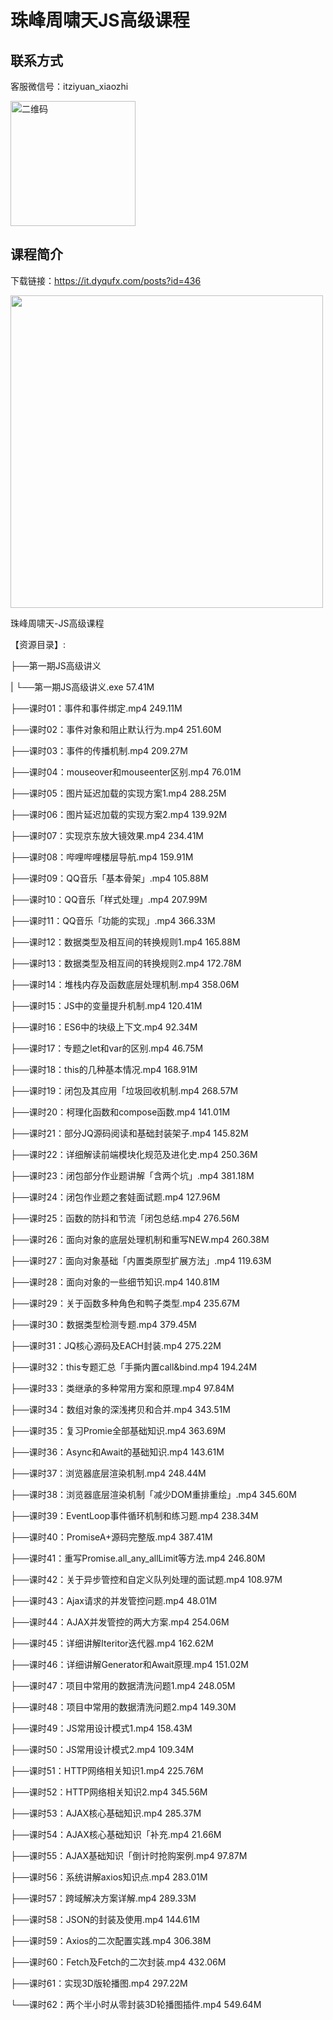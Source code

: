 # 珠峰周啸天JS高级课程

## 联系方式

客服微信号：itziyuan_xiaozhi

<img src="https://ziyuanyun.oss-cn-guangzhou.aliyuncs.com/common/20240614073449/666b82192834a.jpg" width="200" height="200" alt="二维码">

## 课程简介

下载链接：https://it.dyqufx.com/posts?id=436

<img src="https://ziyuanyun.oss-cn-guangzhou.aliyuncs.com/yun/20240515151932/6644620403f2a.jpg" width="500" alt="">

  珠峰周啸天-JS高级课程



 【资源目录】:

 ├──第一期JS高级讲义

 | └──第一期JS高级讲义.exe 57.41M

 ├──课时01：事件和事件绑定.mp4 249.11M

 ├──课时02：事件对象和阻止默认行为.mp4 251.60M

 ├──课时03：事件的传播机制.mp4 209.27M

 ├──课时04：mouseover和mouseenter区别.mp4 76.01M

 ├──课时05：图片延迟加载的实现方案1.mp4 288.25M

 ├──课时06：图片延迟加载的实现方案2.mp4 139.92M

 ├──课时07：实现京东放大镜效果.mp4 234.41M

 ├──课时08：哔哩哔哩楼层导航.mp4 159.91M

 ├──课时09：QQ音乐「基本骨架」.mp4 105.88M

 ├──课时10：QQ音乐「样式处理」.mp4 207.99M

 ├──课时11：QQ音乐「功能的实现」.mp4 366.33M

 ├──课时12：数据类型及相互间的转换规则1.mp4 165.88M

 ├──课时13：数据类型及相互间的转换规则2.mp4 172.78M

 ├──课时14：堆栈内存及函数底层处理机制.mp4 358.06M

 ├──课时15：JS中的变量提升机制.mp4 120.41M

 ├──课时16：ES6中的块级上下文.mp4 92.34M

 ├──课时17：专题之let和var的区别.mp4 46.75M

 ├──课时18：this的几种基本情况.mp4 168.91M

 ├──课时19：闭包及其应用「垃圾回收机制.mp4 268.57M

 ├──课时20：柯理化函数和compose函数.mp4 141.01M

 ├──课时21：部分JQ源码阅读和基础封装架子.mp4 145.82M

 ├──课时22：详细解读前端模块化规范及进化史.mp4 250.36M

 ├──课时23：闭包部分作业题讲解「含两个坑」.mp4 381.18M

 ├──课时24：闭包作业题之套娃面试题.mp4 127.96M

 ├──课时25：函数的防抖和节流「闭包总结.mp4 276.56M

 ├──课时26：面向对象的底层处理机制和重写NEW.mp4 260.38M

 ├──课时27：面向对象基础「内置类原型扩展方法」.mp4 119.63M

 ├──课时28：面向对象的一些细节知识.mp4 140.81M

 ├──课时29：关于函数多种角色和鸭子类型.mp4 235.67M

 ├──课时30：数据类型检测专题.mp4 379.45M

 ├──课时31：JQ核心源码及EACH封装.mp4 275.22M

 ├──课时32：this专题汇总「手撕内置call&amp;bind.mp4 194.24M

 ├──课时33：类继承的多种常用方案和原理.mp4 97.84M

 ├──课时34：数组对象的深浅拷贝和合并.mp4 343.51M

 ├──课时35：复习Promie全部基础知识.mp4 363.69M

 ├──课时36：Async和Await的基础知识.mp4 143.61M

 ├──课时37：浏览器底层渲染机制.mp4 248.44M

 ├──课时38：浏览器底层渲染机制「减少DOM重排重绘」.mp4 345.60M

 ├──课时39：EventLoop事件循环机制和练习题.mp4 238.34M

 ├──课时40：PromiseA+源码完整版.mp4 387.41M

 ├──课时41：重写Promise.all_any_allLimit等方法.mp4 246.80M

 ├──课时42：关于异步管控和自定义队列处理的面试题.mp4 108.97M

 ├──课时43：Ajax请求的并发管控问题.mp4 48.01M

 ├──课时44：AJAX并发管控的两大方案.mp4 254.06M

 ├──课时45：详细讲解Iteritor迭代器.mp4 162.62M

 ├──课时46：详细讲解Generator和Await原理.mp4 151.02M

 ├──课时47：项目中常用的数据清洗问题1.mp4 248.05M

 ├──课时48：项目中常用的数据清洗问题2.mp4 149.30M

 ├──课时49：JS常用设计模式1.mp4 158.43M

 ├──课时50：JS常用设计模式2.mp4 109.34M

 ├──课时51：HTTP网络相关知识1.mp4 225.76M

 ├──课时52：HTTP网络相关知识2.mp4 345.56M

 ├──课时53：AJAX核心基础知识.mp4 285.37M

 ├──课时54：AJAX核心基础知识「补充.mp4 21.66M

 ├──课时55：AJAX基础知识「倒计时抢购案例.mp4 97.87M

 ├──课时56：系统讲解axios知识点.mp4 283.01M

 ├──课时57：跨域解决方案详解.mp4 289.33M

 ├──课时58：JSON的封装及使用.mp4 144.61M

 ├──课时59：Axios的二次配置实践.mp4 306.38M

 ├──课时60：Fetch及Fetch的二次封装.mp4 432.06M

 ├──课时61：实现3D版轮播图.mp4 297.22M

 └──课时62：两个半小时从零封装3D轮播图插件.mp4 549.64M

  